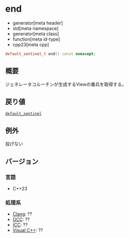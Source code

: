 # end
* generator[meta header]
* std[meta namespace]
* generator[meta class]
* function[meta id-type]
* cpp23[meta cpp]

```cpp
default_sentinel_t end() const noexcept;
```

## 概要
ジェネレータコルーチンが生成するViewの番兵を取得する。


## 戻り値
[`default_sentinel`](/reference/iterator/default_sentinel_t.md)


## 例外
投げない


## バージョン
### 言語
- C++23

### 処理系
- [Clang](/implementation.md#clang): ??
- [GCC](/implementation.md#gcc): ??
- [ICC](/implementation.md#icc): ??
- [Visual C++](/implementation.md#visual_cpp): ??
